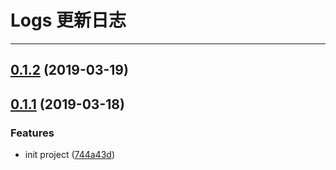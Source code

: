 # Logs 更新日志
<!-- {.md} -->

----
<!-- {.md} -->

## [0.1.2](https://github.com/Eamonnzhang/vue-cards/compare/v0.1.1...v0.1.2) (2019-03-19)
<!-- {.md} -->



## [0.1.1](https://github.com/Eamonnzhang/vue-cards/compare/744a43d...v0.1.1) (2019-03-18)
<!-- {.md} -->


### Features
<!-- {.md} -->

* init project ([744a43d](https://github.com/Eamonnzhang/vue-cards/commit/744a43d))
<!-- {.md} -->

